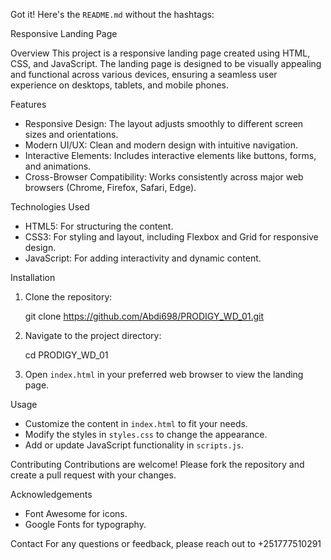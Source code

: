 Got it! Here's the `README.md` without the hashtags:

Responsive Landing Page

Overview
This project is a responsive landing page created using HTML, CSS, and JavaScript. The landing page is designed to be visually appealing and functional across various devices, ensuring a seamless user experience on desktops, tablets, and mobile phones.

Features
- Responsive Design: The layout adjusts smoothly to different screen sizes and orientations.
- Modern UI/UX: Clean and modern design with intuitive navigation.
- Interactive Elements: Includes interactive elements like buttons, forms, and animations.
- Cross-Browser Compatibility: Works consistently across major web browsers (Chrome, Firefox, Safari, Edge).

Technologies Used
- HTML5: For structuring the content.
- CSS3: For styling and layout, including Flexbox and Grid for responsive design.
- JavaScript: For adding interactivity and dynamic content.

Installation
1. Clone the repository:
   
   git clone https://github.com/Abdi698/PRODIGY_WD_01.git
  
2. Navigate to the project directory:
   
   cd PRODIGY_WD_01
  
3. Open `index.html` in your preferred web browser to view the landing page.

Usage
- Customize the content in `index.html` to fit your needs.
- Modify the styles in `styles.css` to change the appearance.
- Add or update JavaScript functionality in `scripts.js`.

Contributing
Contributions are welcome! Please fork the repository and create a pull request with your changes.


Acknowledgements
- Font Awesome for icons.
- Google Fonts for typography.

Contact
For any questions or feedback, please reach out to +251777510291
